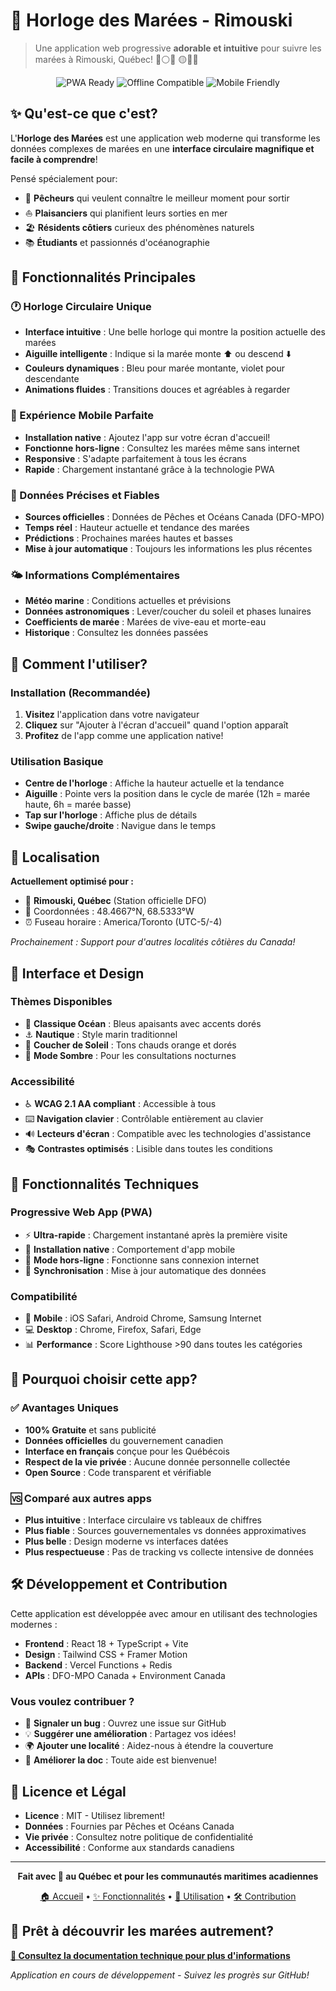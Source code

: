 # 🌊 Horloge des Marées - Rimouski

> Une application web progressive **adorable et intuitive** pour suivre les marées à Rimouski, Québec! 🔵⚪🔵 🟡🔴🔵

<div align="center">
  <img src="https://img.shields.io/badge/PWA-Ready-brightgreen?style=for-the-badge&logo=pwa" alt="PWA Ready">
  <img src="https://img.shields.io/badge/Offline-Compatible-blue?style=for-the-badge&logo=wifi" alt="Offline Compatible">
  <img src="https://img.shields.io/badge/Mobile-Friendly-orange?style=for-the-badge&logo=mobile" alt="Mobile Friendly">
</div>

## ✨ Qu'est-ce que c'est?

L'**Horloge des Marées** est une application web moderne qui transforme les données complexes de marées en une **interface circulaire magnifique et facile à comprendre**! 

Pensé spécialement pour:
- 🎣 **Pêcheurs** qui veulent connaître le meilleur moment pour sortir
- ⛵ **Plaisanciers** qui planifient leurs sorties en mer  
- 🏖️ **Résidents côtiers** curieux des phénomènes naturels
- 📚 **Étudiants** et passionnés d'océanographie

## 🎯 Fonctionnalités Principales

### 🕐 Horloge Circulaire Unique
- **Interface intuitive** : Une belle horloge qui montre la position actuelle des marées
- **Aiguille intelligente** : Indique si la marée monte ⬆️ ou descend ⬇️
- **Couleurs dynamiques** : Bleu pour marée montante, violet pour descendante
- **Animations fluides** : Transitions douces et agréables à regarder

### 📱 Expérience Mobile Parfaite
- **Installation native** : Ajoutez l'app sur votre écran d'accueil!
- **Fonctionne hors-ligne** : Consultez les marées même sans internet
- **Responsive** : S'adapte parfaitement à tous les écrans
- **Rapide** : Chargement instantané grâce à la technologie PWA

### 🌊 Données Précises et Fiables
- **Sources officielles** : Données de Pêches et Océans Canada (DFO-MPO)
- **Temps réel** : Hauteur actuelle et tendance des marées
- **Prédictions** : Prochaines marées hautes et basses
- **Mise à jour automatique** : Toujours les informations les plus récentes

### 🌤️ Informations Complémentaires
- **Météo marine** : Conditions actuelles et prévisions
- **Données astronomiques** : Lever/coucher du soleil et phases lunaires
- **Coefficients de marée** : Marées de vive-eau et morte-eau
- **Historique** : Consultez les données passées

## 🚀 Comment l'utiliser?

### Installation (Recommandée)
1. **Visitez** l'application dans votre navigateur
2. **Cliquez** sur "Ajouter à l'écran d'accueil" quand l'option apparaît
3. **Profitez** de l'app comme une application native!

### Utilisation Basique
- **Centre de l'horloge** : Affiche la hauteur actuelle et la tendance
- **Aiguille** : Pointe vers la position dans le cycle de marée (12h = marée haute, 6h = marée basse)
- **Tap sur l'horloge** : Affiche plus de détails
- **Swipe gauche/droite** : Navigue dans le temps

## 📍 Localisation

**Actuellement optimisé pour :**
- 🏰 **Rimouski, Québec** (Station officielle DFO)
- 📍 Coordonnées : 48.4667°N, 68.5333°W
- ⏰ Fuseau horaire : America/Toronto (UTC-5/-4)

*Prochainement : Support pour d'autres localités côtières du Canada!*

## 🎨 Interface et Design

### Thèmes Disponibles
- 🌊 **Classique Océan** : Bleus apaisants avec accents dorés
- ⚓ **Nautique** : Style marin traditionnel
- 🌅 **Coucher de Soleil** : Tons chauds orange et dorés
- 🌙 **Mode Sombre** : Pour les consultations nocturnes

### Accessibilité
- ♿ **WCAG 2.1 AA compliant** : Accessible à tous
- ⌨️ **Navigation clavier** : Contrôlable entièrement au clavier
- 🔊 **Lecteurs d'écran** : Compatible avec les technologies d'assistance
- 🎭 **Contrastes optimisés** : Lisible dans toutes les conditions

## 🔧 Fonctionnalités Techniques

### Progressive Web App (PWA)
- ⚡ **Ultra-rapide** : Chargement instantané après la première visite
- 📱 **Installation native** : Comportement d'app mobile
- 🔌 **Mode hors-ligne** : Fonctionne sans connexion internet
- 🔄 **Synchronisation** : Mise à jour automatique des données

### Compatibilité
- 📱 **Mobile** : iOS Safari, Android Chrome, Samsung Internet
- 💻 **Desktop** : Chrome, Firefox, Safari, Edge
- 📊 **Performance** : Score Lighthouse >90 dans toutes les catégories

## 🌟 Pourquoi choisir cette app?

### ✅ Avantages Uniques
- **100% Gratuite** et sans publicité
- **Données officielles** du gouvernement canadien
- **Interface en français** conçue pour les Québécois
- **Respect de la vie privée** : Aucune donnée personnelle collectée
- **Open Source** : Code transparent et vérifiable

### 🆚 Comparé aux autres apps
- **Plus intuitive** : Interface circulaire vs tableaux de chiffres
- **Plus fiable** : Sources gouvernementales vs données approximatives  
- **Plus belle** : Design moderne vs interfaces datées
- **Plus respectueuse** : Pas de tracking vs collecte intensive de données

## 🛠️ Développement et Contribution

Cette application est développée avec amour en utilisant des technologies modernes :

- **Frontend** : React 18 + TypeScript + Vite
- **Design** : Tailwind CSS + Framer Motion
- **Backend** : Vercel Functions + Redis
- **APIs** : DFO-MPO Canada + Environment Canada

### Vous voulez contribuer ?
- 🐛 **Signaler un bug** : Ouvrez une issue sur GitHub
- 💡 **Suggérer une amélioration** : Partagez vos idées!
- 🌍 **Ajouter une localité** : Aidez-nous à étendre la couverture
- 📝 **Améliorer la doc** : Toute aide est bienvenue!

## 📜 Licence et Légal

- **Licence** : MIT - Utilisez librement!
- **Données** : Fournies par Pêches et Océans Canada
- **Vie privée** : Consultez notre politique de confidentialité
- **Accessibilité** : Conforme aux standards canadiens

---

<div align="center">
  <p><strong>Fait avec 💙 au Québec et pour les communautés maritimes acadiennes</strong></p>
  <p>
    <a href="#-quest-ce-que-cest">🏠 Accueil</a> •
    <a href="#-fonctionnalités-principales">✨ Fonctionnalités</a> •
    <a href="#-comment-lutiliser">🚀 Utilisation</a> •
    <a href="#-développement-et-contribution">🛠️ Contribution</a>
  </p>
</div>

## 🎉 Prêt à découvrir les marées autrement?

**[🌊 Consultez la documentation technique pour plus d'informations](docs/)**

*Application en cours de développement - Suivez les progrès sur GitHub!*